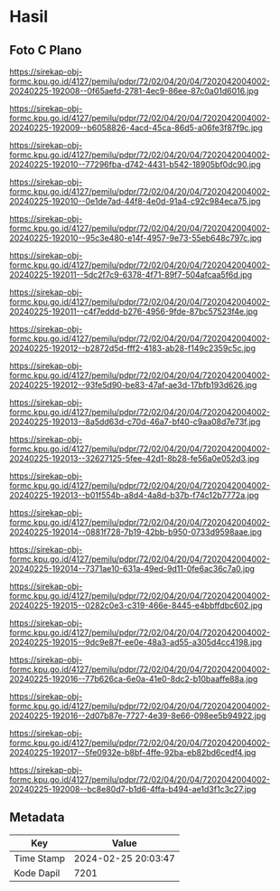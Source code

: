 # Hasil

## Foto C Plano

https://sirekap-obj-formc.kpu.go.id/4127/pemilu/pdpr/72/02/04/20/04/7202042004002-20240225-192008--0f65aefd-2781-4ec9-86ee-87c0a01d6016.jpg

https://sirekap-obj-formc.kpu.go.id/4127/pemilu/pdpr/72/02/04/20/04/7202042004002-20240225-192009--b6058826-4acd-45ca-86d5-a06fe3f87f9c.jpg

https://sirekap-obj-formc.kpu.go.id/4127/pemilu/pdpr/72/02/04/20/04/7202042004002-20240225-192010--77296fba-d742-4431-b542-18905bf0dc90.jpg

https://sirekap-obj-formc.kpu.go.id/4127/pemilu/pdpr/72/02/04/20/04/7202042004002-20240225-192010--0e1de7ad-44f8-4e0d-91a4-c92c984eca75.jpg

https://sirekap-obj-formc.kpu.go.id/4127/pemilu/pdpr/72/02/04/20/04/7202042004002-20240225-192010--95c3e480-e14f-4957-9e73-55eb648c797c.jpg

https://sirekap-obj-formc.kpu.go.id/4127/pemilu/pdpr/72/02/04/20/04/7202042004002-20240225-192011--5dc2f7c9-6378-4f71-89f7-504afcaa5f6d.jpg

https://sirekap-obj-formc.kpu.go.id/4127/pemilu/pdpr/72/02/04/20/04/7202042004002-20240225-192011--c4f7eddd-b276-4956-9fde-87bc57523f4e.jpg

https://sirekap-obj-formc.kpu.go.id/4127/pemilu/pdpr/72/02/04/20/04/7202042004002-20240225-192012--b2872d5d-fff2-4183-ab28-f149c2359c5c.jpg

https://sirekap-obj-formc.kpu.go.id/4127/pemilu/pdpr/72/02/04/20/04/7202042004002-20240225-192012--93fe5d90-be83-47af-ae3d-17bfb193d626.jpg

https://sirekap-obj-formc.kpu.go.id/4127/pemilu/pdpr/72/02/04/20/04/7202042004002-20240225-192013--8a5dd63d-c70d-46a7-bf40-c9aa08d7e73f.jpg

https://sirekap-obj-formc.kpu.go.id/4127/pemilu/pdpr/72/02/04/20/04/7202042004002-20240225-192013--32627125-5fee-42d1-8b28-fe56a0e052d3.jpg

https://sirekap-obj-formc.kpu.go.id/4127/pemilu/pdpr/72/02/04/20/04/7202042004002-20240225-192013--b01f554b-a8d4-4a8d-b37b-f74c12b7772a.jpg

https://sirekap-obj-formc.kpu.go.id/4127/pemilu/pdpr/72/02/04/20/04/7202042004002-20240225-192014--0881f728-7b19-42bb-b950-0733d9598aae.jpg

https://sirekap-obj-formc.kpu.go.id/4127/pemilu/pdpr/72/02/04/20/04/7202042004002-20240225-192014--7371ae10-631a-49ed-9d11-0fe6ac36c7a0.jpg

https://sirekap-obj-formc.kpu.go.id/4127/pemilu/pdpr/72/02/04/20/04/7202042004002-20240225-192015--0282c0e3-c319-466e-8445-e4bbffdbc602.jpg

https://sirekap-obj-formc.kpu.go.id/4127/pemilu/pdpr/72/02/04/20/04/7202042004002-20240225-192015--9dc9e87f-ee0e-48a3-ad55-a305d4cc4198.jpg

https://sirekap-obj-formc.kpu.go.id/4127/pemilu/pdpr/72/02/04/20/04/7202042004002-20240225-192016--77b626ca-6e0a-41e0-8dc2-b10baaffe88a.jpg

https://sirekap-obj-formc.kpu.go.id/4127/pemilu/pdpr/72/02/04/20/04/7202042004002-20240225-192016--2d07b87e-7727-4e39-8e66-098ee5b94922.jpg

https://sirekap-obj-formc.kpu.go.id/4127/pemilu/pdpr/72/02/04/20/04/7202042004002-20240225-192017--5fe0932e-b8bf-4ffe-92ba-eb82bd6cedf4.jpg

https://sirekap-obj-formc.kpu.go.id/4127/pemilu/pdpr/72/02/04/20/04/7202042004002-20240225-192008--bc8e80d7-b1d6-4ffa-b494-ae1d3f1c3c27.jpg


## Metadata

| Key        | Value               |
| ---------- | ------------------- |
| Time Stamp | 2024-02-25 20:03:47 |
| Kode Dapil | 7201                |



